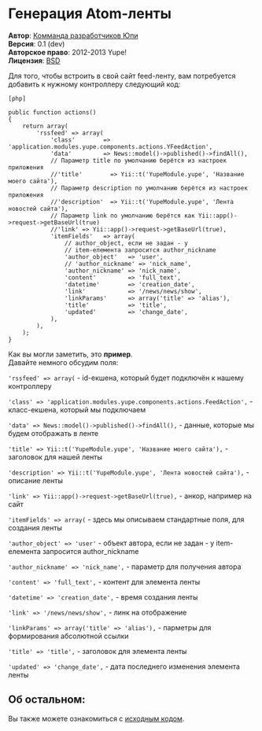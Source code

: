 Генерация Atom-ленты
====================

**Автор**: [Комманда разработчиков Юпи](http://yupe.ru/feedback/contact?from=docs)  
**Версия**: 0.1 (dev)  
**Авторское право**:  2012-2013 Yupe!  
**Лицензия**: [BSD](https://github.com/yupe/yupe/blob/master/LICENSE)  

Для того, чтобы встроить в свой сайт feed-ленту, вам потребуется
добавить к нужному контроллеру следующий код:

~~~
[php]

public function actions()
{
    return array(
        'rssfeed' => array(
            'class'        => 'application.modules.yupe.components.actions.YFeedAction',
            'data'         => News::model()->published()->findAll(),
            // Параметр title по умолчанию берётся из настроек приложения
            //'title'        => Yii::t('YupeModule.yupe', 'Название моего сайта'),
            // Параметр description по умолчанию берётся из настроек приложения
            //'description'  => Yii::t('YupeModule.yupe', 'Лента новостей сайта'),
            // Параметр link по умолчанию берётся как Yii::app()->request->getBaseUrl(true)
            //'link' => Yii::app()->request->getBaseUrl(true),
            'itemFields'   => array(
                // author_object, если не задан - у
                // item-елемента запросится author_nickname
                'author_object'   => 'user',
                // 'author_nickname' => 'nick_name', 
                'author_nickname' => 'nick_name',
                'content'         => 'full_text',
                'datetime'        => 'creation_date',
                'link'            => '/news/news/show',
                'linkParams'      => array('title' => 'alias'),
                'title'           => 'title',
                'updated'         => 'change_date',
            ),
        ),
    );
}
~~~

Как вы могли заметить, это **пример**.  
Давайте немного обсудим поля:

`'rssfeed' => array(` - id-екшена, который будет подключён к нашему контроллеру 

`'class' => 'application.modules.yupe.components.actions.FeedAction',` - класс-екшена, который мы подключаем  

`'data' => News::model()->published()->findAll(),` - данные, которые мы будем отображать в ленте  

`'title' => Yii::t('YupeModule.yupe', 'Название моего сайта'),` - заголовок для нашей ленты  

`'description' => Yii::t('YupeModule.yupe', 'Лента новостей сайта'),` - описание ленты  

`'link' => Yii::app()->request->getBaseUrl(true),` - анкор, например на сайт  

`'itemFields' => array(` - здесь мы описываем стандартные поля, для создания ленты  

`'author_object' => 'user'` - объект автора, если не задан - у item-елемента запросится author_nickname  

`'author_nickname' => 'nick_name',` - параметр для получения автора  

`'content' => 'full_text',` - контент для элемента ленты  

`'datetime' => 'creation_date',` - время создания ленты  

`'link' => '/news/news/show',` - линк на отображение  

`'linkParams' => array('title' => 'alias'),` - парметры для формирования абсолютной ссылки  

`'title' => 'title',` - заголовок для элемента ленты

`'updated' => 'change_date',` - дата последнего изменения элемента ленты  

## Об остальном: ##

Вы также можете ознакомиться с [исходным кодом](https://github.com/yupe/yupe/blob/master/protected/modules/yupe/components/actions/FeedAction.php). 